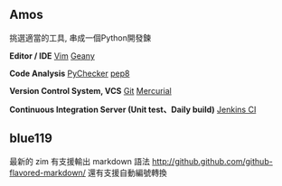 


## Amos

挑選適當的工具, 串成一個Python開發鍊

**Editor / IDE**
[Vim](http://www.vim.org/)
[Geany](http://www.geany.org/)

**Code Analysis**
[PyChecker](http://pychecker.sourceforge.net/)
[pep8](http://www.vim.org/scripts/script.php?script_id=2914)

**Version Control System, VCS**
[Git](http://git-scm.com/)
[Mercurial](http://mercurial.selenic.com/)

**Continuous Integration Server (Unit test、Daily build)**
[Jenkins CI](http://jenkins-ci.org/)


## blue119

最新的 zim 有支援輸出 markdown 語法
<http://github.github.com/github-flavored-markdown/>
還有支援自動編號轉換